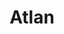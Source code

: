 ---
facebook: http://facebook.com/AtlanHQ
linkedin: http://linkedin.com/company/atlan-hq
logohandle: atlan
sort: atlan
title: Atlan
twitter: https://x.com/AtlanHQ
website: https://atlan.com/
---